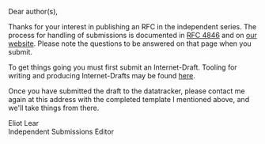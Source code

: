 Dear author(s),

Thanks for your interest in publishing an RFC in the independent
series.  The process for handling of submissions is documented in 
[RFC 4846](https://www.rfc-editor.org/info/rfc4846) and on [our
website](https://www.rfc-editor.org/about/independent/).  Please note
the questions to be answered on that page when you submit.

To get things going you must first submit an Internet-Draft.  Tooling
for writing and producing Internet-Drafts may be found
[here](https://authors.ietf.org).

Once you have submitted the draft to the datatracker, please contact me
again at this address with the completed template I mentioned above, and
we'll take things from there.

Eliot Lear  
Independent Submissions Editor



